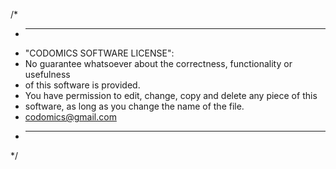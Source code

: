 /*
 * ----------------------------------------------------------------------------
 * "CODOMICS SOFTWARE LICENSE":
 * No guarantee whatsoever about the correctness, functionality or usefulness
 * of this software is provided.
 * You have permission to edit, change, copy and delete any piece of this
 * software, as long as you change the name of the file.
 * codomics@gmail.com
 * ----------------------------------------------------------------------------
 */